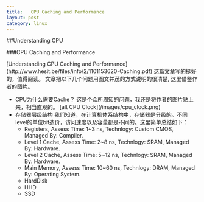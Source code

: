 ```yaml
---
title:   CPU Caching and Performance
layout: post
category: linux
---
```


##Understanding CPU

###CPU Caching and Performance

<p> [Understanding CPU Caching and Performance](http://www.hesit.be/files/info/2/1101153620-Caching.pdf) 这篇文章写的挺好的，值得阅读。
文章把以下几个问题用图文并茂的方式说明的很清楚, 这里借鉴作者的图片。</p>
<ul>
<li> CPU为什么需要Cache？
这是个众所周知的问题，我还是将作者的图片贴上来，相当直观的。
[alt CPU Clock](/images/cpu_clock.png)
</li>
<li> 存储器层级结构
我们知道，在计算机体系结构中，存储器是分级的。不同level的单位bit造价，访问速度以及容量都是不同的。这里简单总结如下：
<ul>
<li> Registers,  Assess Time: 1~3 ns, Technlogy: Custom CMOS, Managed By: Compiler. </li>
<li> Level 1 Cache,  Assess Time: 2~8 ns, Technlogy: SRAM, Managed By: Hardware. </li>
<li> Level 2 Cache,  Assess Time: 5~12 ns, Technlogy: SRAM, Managed By: Hardware. </li>
<li> Main Memory,  Assess Time: 10~60 ns, Technlogy: DRAM, Managed By: Operating System. </li>
<li> HardDisk
<li> HHD </li>
<li> SSD </li>
</li>
</ul>
</li>
